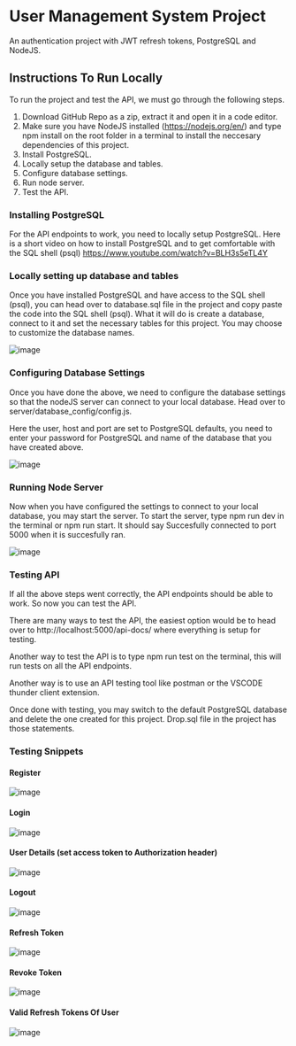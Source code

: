 # User Management System Project

An authentication project with JWT refresh tokens, PostgreSQL and NodeJS.

## Instructions To Run Locally

To run the project and test the API, we must go through the following steps.

1. Download GitHub Repo as a zip, extract it and open it in a code editor.
2. Make sure you have NodeJS installed (https://nodejs.org/en/) and type npm install on the root folder in a terminal to install the neccesary dependencies of this project.
3. Install PostgreSQL.
4. Locally setup the database and tables.
5. Configure database settings.
6. Run node server.
7. Test the API.

### Installing PostgreSQL

For the API endpoints to work, you need to locally setup PostgreSQL. Here is a short video on how to install PostgreSQL and to get comfortable with the SQL shell (psql)
https://www.youtube.com/watch?v=BLH3s5eTL4Y

### Locally setting up database and tables

Once you have installed PostgreSQL and have access to the SQL shell (psql), you can head over to database.sql file in the project and copy paste the code into the SQL shell (psql). What it will do is create a database, connect to it and set the necessary tables for this project. You may choose to customize the database names.

![image](https://user-images.githubusercontent.com/52428475/210263940-c85d42b7-ec77-483c-89cb-71580bfe0320.png)

### Configuring Database Settings

Once you have done the above, we need to configure the database settings so that the nodeJS server can connect to your local database. Head over to server/database_config/config.js.

Here the user, host and port are set to PostgreSQL defaults, you need to enter your password for PostgreSQL and name of the database that you have created above.

![image](https://user-images.githubusercontent.com/52428475/210264260-b2c80232-0434-4f4e-8a54-871db578b94b.png)

### Running Node Server

Now when you have configured the settings to connect to your local database, you may start the server. To start the server, type npm run dev in the terminal or npm run start. It should say Succesfully connected to port 5000 when it is succesfully ran.

![image](https://user-images.githubusercontent.com/52428475/210264546-460a14b0-453f-4829-a2dc-bdbd1b351a9c.png)

### Testing API

If all the above steps went correctly, the API endpoints should be able to work. So now you can test the API. 

There are many ways to test the API, the easiest option would be to head over to http://localhost:5000/api-docs/ where everything is setup for testing.

Another way to test the API is to type npm run test on the terminal, this will run tests on all the API endpoints.

Another way is to use an API testing tool like postman or the VSCODE thunder client extension.

Once done with testing, you may switch to the default PostgreSQL database and delete the one created for this project. Drop.sql file in the project has those statements.

### Testing Snippets

#### Register

![image](https://user-images.githubusercontent.com/52428475/210265064-8b8468f9-92fe-4ee2-ae95-4d2fc1bc40e6.png)

#### Login

![image](https://user-images.githubusercontent.com/52428475/210265141-007e1df4-b9dd-4c0c-8a09-5bf548b2413b.png)

#### User Details (set access token to Authorization header)

![image](https://user-images.githubusercontent.com/52428475/210265366-c7424b29-82ac-4aa1-8424-061ec9f5dfec.png)

#### Logout

![image](https://user-images.githubusercontent.com/52428475/210265438-dcc36ab8-e9e7-4a90-b24e-659fb9c226ab.png)

#### Refresh Token

![image](https://user-images.githubusercontent.com/52428475/210265635-7982f4f1-c876-47a0-9046-d428ddbde5c6.png)

#### Revoke Token

![image](https://user-images.githubusercontent.com/52428475/210265685-704573f1-f21a-4552-9d40-9abc8305d3c1.png)

#### Valid Refresh Tokens Of User

![image](https://user-images.githubusercontent.com/52428475/210265783-85b79e3d-712b-4eaf-a570-3a58506e18eb.png)

